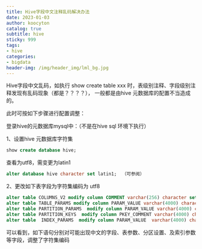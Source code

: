```yaml
---
title: Hive字段中文注释乱码解决办法
date: 2023-01-03
author: koocyton
catalog: true
subtitle: hive
sticky: 999
tags:
- hive
categories:
- bigdata
header-img: /img/header_img/lml_bg.jpg
---
```


Hive字段中文乱码，如执行 show create table xxx 时，表级别注释、字段级别注释发现有乱码现象（都是？？？？）， 一般都是由hive 元数据库的配置不当造成的。

此时可按如下步骤进行配置调整：

登录hive的元数据库mysql中：（不是在hive sql 环境下执行）

1、设置hive 元数据库字符集

```SQL
show create database hive;
```

查看为utf8，需变更为latin1

```SQL
alter database hive character set latin1;  （可参阅）
```

2、更改如下表字段为字符集编码为 utf8

```SQL
alter table COLUMNS_V2 modify column COMMENT varchar(256) character set utf8;
alter table TABLE_PARAMS modify column PARAM_VALUE varchar(4000) character set utf8;
alter table PARTITION_PARAMS  modify column PARAM_VALUE varchar(4000) character set utf8;
alter table PARTITION_KEYS  modify column PKEY_COMMENT varchar(4000) character set utf8;
alter table  INDEX_PARAMS  modify column PARAM_VALUE  varchar(4000) character set utf8;
```

可以看到，如下语句分别对可能出现中文的字段、表参数、分区设置、及索引参数等字段，调整了字符集编码
